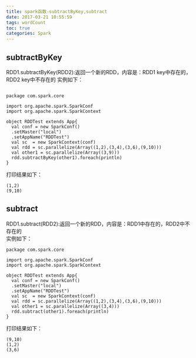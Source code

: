 ```yaml
---
title: spark函数-subtractByKey,subtract
date: 2017-03-21 10:55:59
tags: wordCount
toc: true
categories: Spark
---
```

## subtractByKey ##
RDD1.subtractByKey(RDD2):返回一个新的RDD，内容是：RDD1 key中存在的，RDD2 key中不存在的
实例如下：
<!-- more -->
```

package com.spark.core

import org.apache.spark.SparkConf
import org.apache.spark.SparkContext

object RDDTest extends App{
  val conf = new SparkConf()
  .setMaster("local")
  .setAppName("RDDTest")
  val sc  = new SparkContext(conf)
  val rdd = sc.parallelize(Array((1,2),(3,4),(3,6),(9,10)))
  val other1 = sc.parallelize(Array((3,9)))
  rdd.subtractByKey(other1).foreach(println)
}
```
打印结果如下：
```
(1,2)
(9,10)
```

## subtract ##
RDD1.subtract(RDD2):返回一个新的RDD，内容是：RDD1中存在的，RDD2中不存在的  
实例如下：
<!-- more -->
```
package com.spark.core

import org.apache.spark.SparkConf
import org.apache.spark.SparkContext

object RDDTest extends App{
  val conf = new SparkConf()
  .setMaster("local")
  .setAppName("RDDTest")
  val sc  = new SparkContext(conf)
  val rdd = sc.parallelize(Array((1,2),(3,4),(3,6),(9,10)))
  val other1 = sc.parallelize(Array((3,4)))
  rdd.subtract(other1).foreach(println)
}
```
打印结果如下：
```
(9,10)
(1,2)
(3,6)
```
